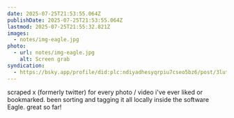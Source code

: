 ```yaml
---
date: 2025-07-25T21:53:55.064Z
publishDate: 2025-07-25T21:53:55.064Z
lastmod: 2025-07-25T21:55:32.821Z
images:
  - notes/img-eagle.jpg
photo:
  - url: notes/img-eagle.jpg
    alt: Screen grab
syndication:
  - https://bsky.app/profile/did:plc:ndiyadhesyqrpiu7cseo5bz6/post/3lut225ohg52i
---
```


scraped x (formerly twitter) for every photo / video i've ever liked or bookmarked. been sorting and tagging it all locally inside the software Eagle. great so far! 
